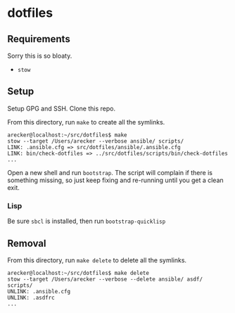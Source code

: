 # dotfiles

## Requirements

Sorry this is so bloaty.

- `stow`

## Setup

Setup GPG and SSH.  Clone this repo.

From this directory, run `make` to create all the symlinks.

```
arecker@localhost:~/src/dotfiles$ make
stow --target /Users/arecker --verbose ansible/ scripts/
LINK: .ansible.cfg => src/dotfiles/ansible/.ansible.cfg
LINK: bin/check-dotfiles => ../src/dotfiles/scripts/bin/check-dotfiles
...
```

Open a new shell and run `bootstrap`.  The script will complain if there is something missing, so just keep fixing and re-running until you get a clean exit.

### Lisp

Be sure `sbcl` is installed, then run `bootstrap-quicklisp`

## Removal

From this directory, run `make delete` to delete all the symlinks.

```
arecker@localhost:~/src/dotfiles$ make delete
stow --target /Users/arecker --verbose --delete ansible/ asdf/ scripts/
UNLINK: .ansible.cfg
UNLINK: .asdfrc
...
```
